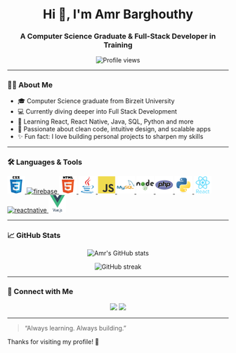 <!-- Header -->
<h1 align="center">Hi 👋, I'm Amr Barghouthy</h1>
<h3 align="center">A Computer Science Graduate & Full-Stack Developer in Training</h3>

<p align="center">
  <img src="https://komarev.com/ghpvc/?username=YOURUSERNAME&label=Profile%20Views&color=0e75b6&style=flat" alt="Profile views" />
</p>

---

### 🧑‍🎓 About Me
- 🎓 Computer Science graduate from Birzeit University  
- 💻 Currently diving deeper into Full Stack Development  
- 🌱 Learning React, React Native, Java, SQL, Python and more  
- 🎯 Passionate about clean code, intuitive design, and scalable apps  
- ✨ Fun fact: I love building personal projects to sharpen my skills  

---

### 🛠️ Languages & Tools  

<p align="left"> <a href="https://www.w3schools.com/css/" target="_blank" rel="noreferrer"> <img src="https://raw.githubusercontent.com/devicons/devicon/master/icons/css3/css3-original-wordmark.svg" alt="css3" width="40" height="40"/> </a> <a href="https://firebase.google.com/" target="_blank" rel="noreferrer"> <img src="https://www.vectorlogo.zone/logos/firebase/firebase-icon.svg" alt="firebase" width="40" height="40"/> </a> <a href="https://www.w3.org/html/" target="_blank" rel="noreferrer"> <img src="https://raw.githubusercontent.com/devicons/devicon/master/icons/html5/html5-original-wordmark.svg" alt="html5" width="40" height="40"/> </a> <a href="https://www.java.com" target="_blank" rel="noreferrer"> <img src="https://raw.githubusercontent.com/devicons/devicon/master/icons/java/java-original.svg" alt="java" width="40" height="40"/> </a> <a href="https://developer.mozilla.org/en-US/docs/Web/JavaScript" target="_blank" rel="noreferrer"> <img src="https://raw.githubusercontent.com/devicons/devicon/master/icons/javascript/javascript-original.svg" alt="javascript" width="40" height="40"/> </a> <a href="https://www.mysql.com/" target="_blank" rel="noreferrer"> <img src="https://raw.githubusercontent.com/devicons/devicon/master/icons/mysql/mysql-original-wordmark.svg" alt="mysql" width="40" height="40"/> </a> <a href="https://nodejs.org" target="_blank" rel="noreferrer"> <img src="https://raw.githubusercontent.com/devicons/devicon/master/icons/nodejs/nodejs-original-wordmark.svg" alt="nodejs" width="40" height="40"/> </a> <a href="https://www.php.net" target="_blank" rel="noreferrer"> <img src="https://raw.githubusercontent.com/devicons/devicon/master/icons/php/php-original.svg" alt="php" width="40" height="40"/> </a> <a href="https://www.python.org" target="_blank" rel="noreferrer"> <img src="https://raw.githubusercontent.com/devicons/devicon/master/icons/python/python-original.svg" alt="python" width="40" height="40"/> </a> <a href="https://reactjs.org/" target="_blank" rel="noreferrer"> <img src="https://raw.githubusercontent.com/devicons/devicon/master/icons/react/react-original-wordmark.svg" alt="react" width="40" height="40"/> </a> <a href="https://reactnative.dev/" target="_blank" rel="noreferrer"> <img src="https://reactnative.dev/img/header_logo.svg" alt="reactnative" width="40" height="40"/> </a> <a href="https://vuejs.org/" target="_blank" rel="noreferrer"> <img src="https://raw.githubusercontent.com/devicons/devicon/master/icons/vuejs/vuejs-original-wordmark.svg" alt="vuejs" width="40" height="40"/> </a> </p>


---

### 📈 GitHub Stats  

<p align="center">
  <img src="https://github-readme-stats.vercel.app/api?username=Amr-Barghothy&show_icons=true&theme=radical" alt="Amr's GitHub stats" />
</p>

<p align="center">
  <img src="https://github-readme-streak-stats.herokuapp.com/?user=Amr-Barghothy&theme=radical" alt="GitHub streak" />
</p>

---

### 🤝 Connect with Me  

<p align="center">
  <a href="mailto:amr.barghothy2@gmail.com"><img src="https://img.shields.io/badge/Email-D14836?style=for-the-badge&logo=gmail&logoColor=white"/></a>
  <a href="https://github.com/Amr-Barghothy"><img src="https://img.shields.io/badge/GitHub-181717?style=for-the-badge&logo=github&logoColor=white"/></a>
</p>

---

> “Always learning. Always building.”  

Thanks for visiting my profile! 🌱
